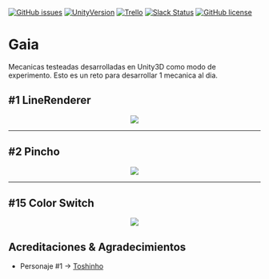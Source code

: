 [![GitHub issues](https://img.shields.io/github/issues/Nerve-Alexandria/Gaia.svg)](https://github.com/Nerve-Alexandria/Gaia/issues)
[![UnityVersion](https://img.shields.io/badge/Unity-5.5.2p4-orange.svg)](https://unity3d.com/es)
[![Trello](https://img.shields.io/badge/Trello-OFF-red.svg)](https://github.com/MOON-TYPE/MIcaros)
[![Slack Status](https://moonantonio.herokuapp.com/badge.svg)](https://moonantonio.herokuapp.com/)
[![GitHub license](https://img.shields.io/badge/license-MIT-blue.svg)](https://raw.githubusercontent.com/Nerve-Alexandria/Gaia/master/LICENSE)

# Gaia
Mecanicas testeadas desarrolladas en Unity3D como modo de experimento. Esto es un reto para desarrollar 1 mecanica al dia.

## #1 LineRenderer
<p align="center">
  <img src="https://github.com/Nerve-Alexandria/Gaia/blob/master/res/prev01.gif?raw=true">
</p>

---

## #2 Pincho
<p align="center">
  <img src="https://github.com/Nerve-Alexandria/Gaia/blob/master/res/prev02.gif?raw=true">
</p>

---

## #15 Color Switch
<p align="center">
  <img src="https://github.com/Nerve-Alexandria/Gaia/blob/master/res/prev15.gif?raw=true">
</p>


## Acreditaciones & Agradecimientos

* Personaje #1 -> [Toshinho][1]


[1]: http://toshinho.deviantart.com/
